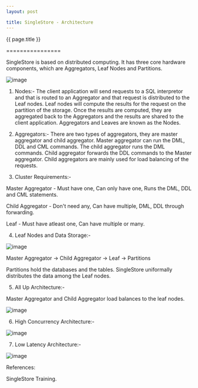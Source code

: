 ```yaml
---
layout: post

title: SingleStore - Architecture
---
```




{{ page.title }}

================


SingleStore is based on distributed computing. It has three core hardware components, which are Aggregators, Leaf Nodes and Partitions.

![image](https://user-images.githubusercontent.com/8998457/133766368-336c3b0b-4fab-46ef-b8ba-7035618cae1a.png)



1) Nodes:- The client application will send requests to a SQL interpretor and that is routed to an Aggregator and that request is distributed to the Leaf nodes. Leaf nodes will compute the results for the request on the partition of the storage. Once the results are computed, they are aggregated back to the Aggregators and the results are shared to the client application. Aggregators and Leaves are known as the Nodes.

2) Aggregators:- There are two types of aggregators, they are master aggregator and child aggregator. Master aggregator can run the DML, DDL and CML commands. The child aggregator runs the DML commands. Child aggregator forwards the DDL commands to the Master aggregator. Child aggregators are mainly used for load balancing of the requests.

3) Cluster Requirements:- 

Master Aggregator - Must have one, Can only have one, Runs the DML, DDL and CML statements.

Child Aggregator - Don't need any, Can have multiple, DML, DDL through forwarding.

Leaf - Must have atleast one, Can have multiple or many.

4) Leaf Nodes and Data Storage:- 


![image](https://user-images.githubusercontent.com/8998457/133766672-13fa7321-62af-413f-a141-1d0700705e6c.png)


Master Aggregator -> Child Aggregator -> Leaf -> Partitions

Partitions hold the databases and the tables. SingleStore uniformally distributes the data among the Leaf nodes.

5) All Up Architecture:-

Master Aggregator and Child Aggregator load balances to the leaf nodes.



![image](https://user-images.githubusercontent.com/8998457/133602455-2ac3ceb1-18a2-454b-8723-50142be7ae35.png)


6) High Concurrency Architecture:-



![image](https://user-images.githubusercontent.com/8998457/133602491-0938c3f7-976d-4260-a0ca-1a80ee978a05.png)

7) Low Latency Architecture:-



![image](https://user-images.githubusercontent.com/8998457/133602539-974c2b1d-c944-467e-9f9a-1291110cc0ec.png)



References:

SingleStore Training.
